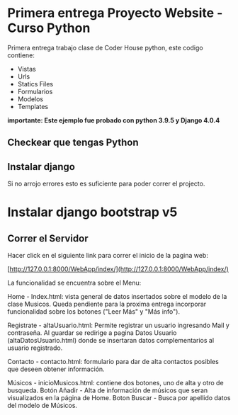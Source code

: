 # Primera entrega Proyecto Website - Curso Python 

Primera entrega trabajo clase de Coder House python, este codigo contiene:
 - Vistas 
 - Urls
 - Statics Files
 - Formularios
 - Modelos
 - Templates

**importante: Este ejemplo fue probado con python 3.9.5 y Django 4.0.4**

## Checkear que tengas Python

## Instalar django

Si no arrojo errores esto es suficiente para poder correr el projecto.

# Instalar django bootstrap v5

## Correr el Servidor

Hacer click en el siguiente link para correr el inicio de la pagina web: 

[http://127.0.0.1:8000/WebApp/index/](http://127.0.0.1:8000/WebApp/index/)

La funcionalidad se encuentra sobre el Menu:

Home - Index.html: vista general de datos insertados sobre el modelo de la clase Musicos. Queda pendiente para la proxima entrega incorporar funcionalidad sobre los botones ("Leer Más" y "Más info").

Registrate - altaUsuario.html: Permite registrar un usuario ingresando Mail y contraseña. Al guardar se redirige a  pagina Datos Usuario (altaDatosUsuario.html) donde se insertaran datos complementarios al usuario registrado.

Contacto - contacto.html: formulario para dar de alta contactos posibles que deseen obtener información.

Músicos - inicioMusicos.html: contiene dos botones, uno de alta y otro de busqueda.
        Botón Añadir -  Alta de información de músicos que seran visualizados en la página de Home.
        Boton Buscar -  Busca por apellido datos del modelo de Músicos.



